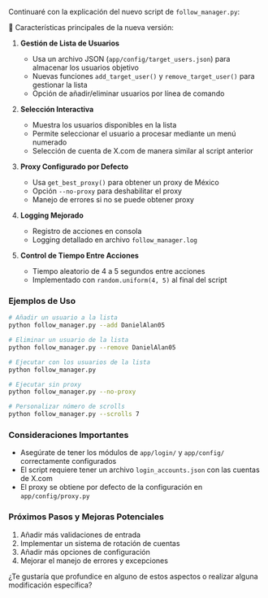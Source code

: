 Continuaré con la explicación del nuevo script de `follow_manager.py`:

📝 Características principales de la nueva versión:

1. **Gestión de Lista de Usuarios**
   - Usa un archivo JSON (`app/config/target_users.json`) para almacenar los usuarios objetivo
   - Nuevas funciones `add_target_user()` y `remove_target_user()` para gestionar la lista
   - Opción de añadir/eliminar usuarios por línea de comando

2. **Selección Interactiva**
   - Muestra los usuarios disponibles en la lista
   - Permite seleccionar el usuario a procesar mediante un menú numerado
   - Selección de cuenta de X.com de manera similar al script anterior

3. **Proxy Configurado por Defecto**
   - Usa `get_best_proxy()` para obtener un proxy de México
   - Opción `--no-proxy` para deshabilitar el proxy
   - Manejo de errores si no se puede obtener proxy

4. **Logging Mejorado**
   - Registro de acciones en consola
   - Logging detallado en archivo `follow_manager.log`

5. **Control de Tiempo Entre Acciones**
   - Tiempo aleatorio de 4 a 5 segundos entre acciones
   - Implementado con `random.uniform(4, 5)` al final del script

### Ejemplos de Uso

```bash
# Añadir un usuario a la lista
python follow_manager.py --add DanielAlan05

# Eliminar un usuario de la lista
python follow_manager.py --remove DanielAlan05

# Ejecutar con los usuarios de la lista
python follow_manager.py

# Ejecutar sin proxy
python follow_manager.py --no-proxy

# Personalizar número de scrolls
python follow_manager.py --scrolls 7
```

### Consideraciones Importantes

- Asegúrate de tener los módulos de `app/login/` y `app/config/` correctamente configurados
- El script requiere tener un archivo `login_accounts.json` con las cuentas de X.com
- El proxy se obtiene por defecto de la configuración en `app/config/proxy.py`

### Próximos Pasos y Mejoras Potenciales

1. Añadir más validaciones de entrada
2. Implementar un sistema de rotación de cuentas
3. Añadir más opciones de configuración
4. Mejorar el manejo de errores y excepciones

¿Te gustaría que profundice en alguno de estos aspectos o realizar alguna modificación específica?